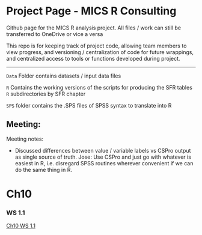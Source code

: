 # Project Page - MICS R Consulting


Github page for the MICS R analysis project. All files / work can still be transferred to OneDrive or vice a versa

This repo is for keeping track of project code, allowing team members to view progress, and versioning / centralization of code for future wrappings, and centralized access to tools or functions developed during project. 


---

`Data` Folder contains datasets / input data files 

`R` Contains the working versions of the scripts for producing the SFR tables
`R` subdirectories by SFR chapter

`SPS` folder contains the .SPS files of SPSS syntax to translate into R



## Meeting:

Meeting notes:

- Discussed differences between value / variable labels vs CSPro output as single source of truth. 
Jose: Use CSPro and just go with whatever is easiest in R, i.e. disregard SPSS routines wherever convenient if we can do the same thing in R.

# Ch10

### WS 1.1

[Ch10 WS 1.1](https://github.com/RMinto/UNICEF-MICS/blob/master/R/ch10/ch10-1-1.md)

